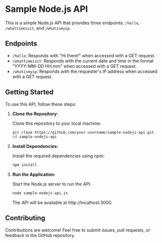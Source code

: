 # Sample Node.js API

This is a simple Node.js API that provides three endpoints: `/hello`, `/whattimeisit`, and `/whatismyip`.

## Endpoints

- `/hello`: Responds with "Hi there!" when accessed with a GET request.
- `/whattimeisit`: Responds with the current date and time in the format "YYYY-MM-DD HH:mm" when accessed with a GET request.
- `/whatismyip`: Responds with the requester's IP address when accessed with a GET request.

## Getting Started

To use this API, follow these steps:

1. **Clone the Repository:**

   Clone this repository to your local machine:

   ```bash
   git clone https://github.com/your-username/sample-nodejs-api.git
   cd sample-nodejs-api
   ```

2. **Install Dependencies:**

   Install the required dependencies using npm:

   ```bash
   npm install
   ```

3. **Run the Application:**

   Start the Node.js server to run the API:

   ```bash
   node sample-nodejs-api.js
   ```

   The API will be available at http://localhost:3000.

## Contributing

Contributions are welcome! Feel free to submit issues, pull requests, or feedback in the GitHub repository.
